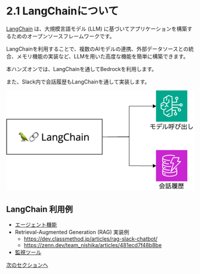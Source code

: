 # 2.1 LangChainについて

[LangChain](https://python.langchain.com/v0.1/docs/get_started/introduction) は、大規模言語モデル (LLM) に基づいてアプリケーションを構築するためのオープンソースフレームワークです。

LangChainを利用することで、複数のAIモデルの連携、外部データソースとの統合、メモリ機能の実装など、LLMを用いた高度な機能を簡単に構築できます。

本ハンズオンでは、LangChainを通してBedrockを利用します。

また、Slack内で会話履歴もLangChainを通して実装します。

<img src="../image/langchain.png">

## LangChain 利用例

- [エージェント機能](https://dev.classmethod.jp/articles/bedrock-langchain-agent/)
- Retrieval-Augmented Generation (RAG) 実装例
    - https://dev.classmethod.jp/articles/rag-slack-chatbot/
    - https://zenn.dev/team_nishika/articles/481ecd7f48b8be
- [監視ツール](https://zenn.dev/nano_sudo/articles/25d96cb6ee1dd3)


[次のセクションへ](/docs/2.2.md)
